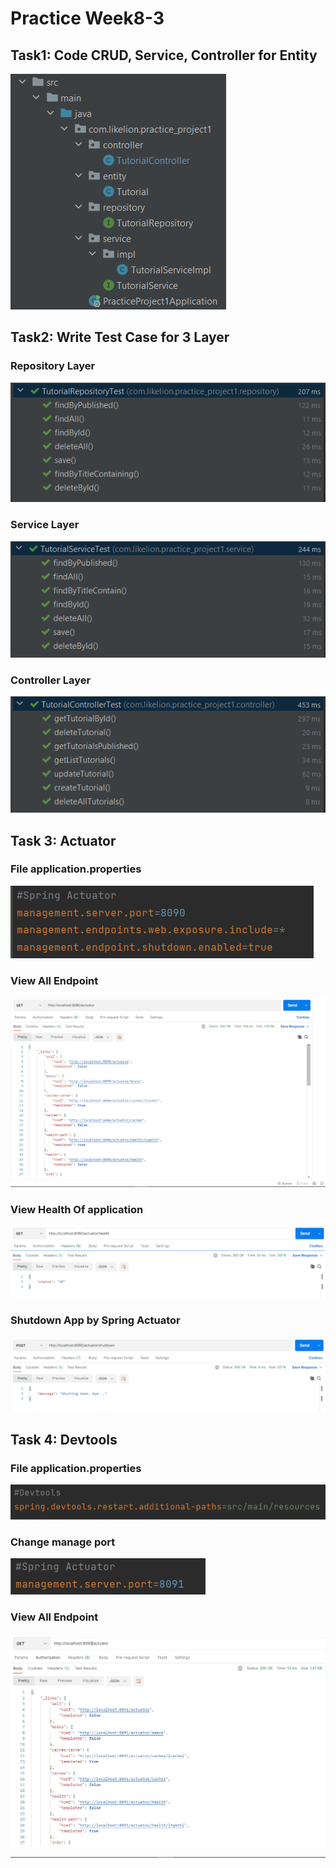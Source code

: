 # Practice Week8-3

## Task1: Code CRUD, Service, Controller for Entity
![](./images/struc_project.png)

## Task2: Write Test Case for 3 Layer

### Repository Layer
![](./images/result_test_repo.png)

### Service Layer
![](./images/result_test_service.png)

### Controller Layer
![](./images/result_test_controller.png)

## Task 3: Actuator
### File application.properties
![](./images/config_actuator.png)

### View All Endpoint
![](./images/actuator_all_endpoint.png)

### View Health Of application
![](./images/actutor_health.png)

### Shutdown App by Spring Actuator
![](./images/actuator_shutdown.png)

## Task 4: Devtools
### File application.properties
![](./images/devtools_config.png)

### Change manage port
![](./images/change_port.png)

### View All Endpoint
![](./images/view_all_endpoint_after.png)


